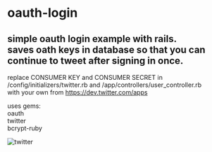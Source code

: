 oauth-login
===========

simple oauth login example with rails.  
saves oath keys in database so that you can continue to tweet after signing in once.  
---
replace CONSUMER KEY and CONSUMER SECRET in /config/initializers/twitter.rb and /app/controllers/user_controller.rb  
with your own from https://dev.twitter.com/apps  
  
uses gems:  
oauth  
twitter  
bcrypt-ruby  


![twitter](https://twitter.com/images/resources/twitter-bird-light-bgs.png "Twitter")
